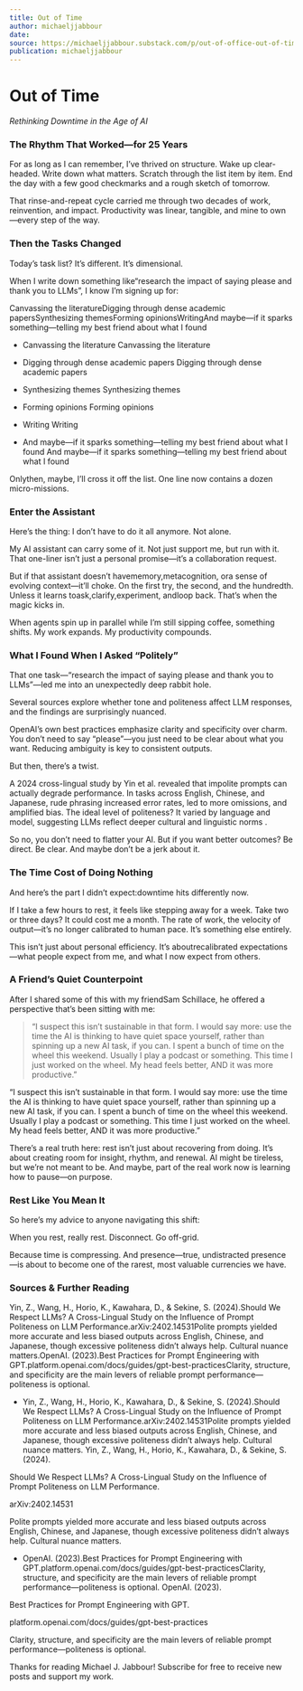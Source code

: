 ```yaml
---
title: Out of Time
author: michaeljjabbour
date: 
source: https://michaeljjabbour.substack.com/p/out-of-office-out-of-time
publication: michaeljjabbour
---
```


# Out of Time

*Rethinking Downtime in the Age of AI*


### The Rhythm That Worked—for 25 Years

For as long as I can remember, I’ve thrived on structure. Wake up clear-headed. Write down what matters. Scratch through the list item by item. End the day with a few good checkmarks and a rough sketch of tomorrow.

That rinse-and-repeat cycle carried me through two decades of work, reinvention, and impact. Productivity was linear, tangible, and mine to own—every step of the way.


### Then the Tasks Changed

Today’s task list? It’s different. It’s dimensional.

When I write down something like“research the impact of saying please and thank you to LLMs”, I know I’m signing up for:

Canvassing the literatureDigging through dense academic papersSynthesizing themesForming opinionsWritingAnd maybe—if it sparks something—telling my best friend about what I found

- Canvassing the literature
Canvassing the literature

- Digging through dense academic papers
Digging through dense academic papers

- Synthesizing themes
Synthesizing themes

- Forming opinions
Forming opinions

- Writing
Writing

- And maybe—if it sparks something—telling my best friend about what I found
And maybe—if it sparks something—telling my best friend about what I found

Onlythen, maybe, I’ll cross it off the list. One line now contains a dozen micro-missions.


### Enter the Assistant

Here’s the thing: I don’t have to do it all anymore. Not alone.

My AI assistant can carry some of it. Not just support me, but run with it. That one-liner isn’t just a personal promise—it’s a collaboration request.

But if that assistant doesn’t havememory,metacognition, ora sense of evolving context—it’ll choke. On the first try, the second, and the hundredth. Unless it learns toask,clarify,experiment, andloop back. That’s when the magic kicks in.

When agents spin up in parallel while I’m still sipping coffee, something shifts. My work expands. My productivity compounds.


### What I Found When I Asked “Politely”

That one task—“research the impact of saying please and thank you to LLMs”—led me into an unexpectedly deep rabbit hole.

Several sources explore whether tone and politeness affect LLM responses, and the findings are surprisingly nuanced.

OpenAI’s own best practices emphasize clarity and specificity over charm. You don’t need to say “please”—you just need to be clear about what you want. Reducing ambiguity is key to consistent outputs.

But then, there’s a twist.

A 2024 cross-lingual study by Yin et al. revealed that impolite prompts can actually degrade performance. In tasks across English, Chinese, and Japanese, rude phrasing increased error rates, led to more omissions, and amplified bias. The ideal level of politeness? It varied by language and model, suggesting LLMs reflect deeper cultural and linguistic norms .

So no, you don’t need to flatter your AI. But if you want better outcomes? Be direct. Be clear. And maybe don’t be a jerk about it.


### The Time Cost of Doing Nothing

And here’s the part I didn’t expect:downtime hits differently now.

If I take a few hours to rest, it feels like stepping away for a week. Take two or three days? It could cost me a month. The rate of work, the velocity of output—it’s no longer calibrated to human pace. It’s something else entirely.

This isn’t just about personal efficiency. It’s aboutrecalibrated expectations—what people expect from me, and what I now expect from others.


### A Friend’s Quiet Counterpoint

After I shared some of this with my friendSam Schillace, he offered a perspective that’s been sitting with me:


> “I suspect this isn’t sustainable in that form. I would say more: use the time the AI is thinking to have quiet space yourself, rather than spinning up a new AI task, if you can. I spent a bunch of time on the wheel this weekend. Usually I play a podcast or something. This time I just worked on the wheel. My head feels better, AND it was more productive.”

“I suspect this isn’t sustainable in that form. I would say more: use the time the AI is thinking to have quiet space yourself, rather than spinning up a new AI task, if you can. I spent a bunch of time on the wheel this weekend. Usually I play a podcast or something. This time I just worked on the wheel. My head feels better, AND it was more productive.”

There’s a real truth here: rest isn’t just about recovering from doing. It’s about creating room for insight, rhythm, and renewal. AI might be tireless, but we’re not meant to be. And maybe, part of the real work now is learning how to pause—on purpose.


### Rest Like You Mean It

So here’s my advice to anyone navigating this shift:

When you rest, really rest. Disconnect. Go off-grid.

Because time is compressing. And presence—true, undistracted presence—is about to become one of the rarest, most valuable currencies we have.


### Sources & Further Reading

Yin, Z., Wang, H., Horio, K., Kawahara, D., & Sekine, S. (2024).Should We Respect LLMs? A Cross-Lingual Study on the Influence of Prompt Politeness on LLM Performance.arXiv:2402.14531Polite prompts yielded more accurate and less biased outputs across English, Chinese, and Japanese, though excessive politeness didn’t always help. Cultural nuance matters.OpenAI. (2023).Best Practices for Prompt Engineering with GPT.platform.openai.com/docs/guides/gpt-best-practicesClarity, structure, and specificity are the main levers of reliable prompt performance—politeness is optional.

- Yin, Z., Wang, H., Horio, K., Kawahara, D., & Sekine, S. (2024).Should We Respect LLMs? A Cross-Lingual Study on the Influence of Prompt Politeness on LLM Performance.arXiv:2402.14531Polite prompts yielded more accurate and less biased outputs across English, Chinese, and Japanese, though excessive politeness didn’t always help. Cultural nuance matters.
Yin, Z., Wang, H., Horio, K., Kawahara, D., & Sekine, S. (2024).

Should We Respect LLMs? A Cross-Lingual Study on the Influence of Prompt Politeness on LLM Performance.

arXiv:2402.14531

Polite prompts yielded more accurate and less biased outputs across English, Chinese, and Japanese, though excessive politeness didn’t always help. Cultural nuance matters.

- OpenAI. (2023).Best Practices for Prompt Engineering with GPT.platform.openai.com/docs/guides/gpt-best-practicesClarity, structure, and specificity are the main levers of reliable prompt performance—politeness is optional.
OpenAI. (2023).

Best Practices for Prompt Engineering with GPT.

platform.openai.com/docs/guides/gpt-best-practices

Clarity, structure, and specificity are the main levers of reliable prompt performance—politeness is optional.

Thanks for reading Michael J. Jabbour! Subscribe for free to receive new posts and support my work.
